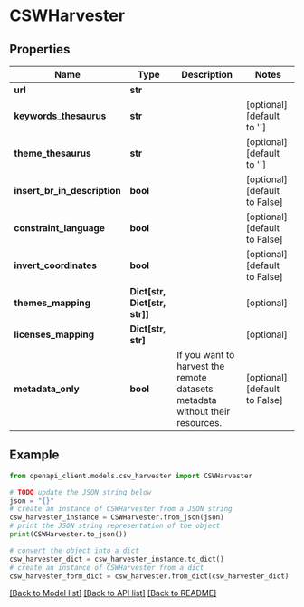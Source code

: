 # CSWHarvester


## Properties

Name | Type | Description | Notes
------------ | ------------- | ------------- | -------------
**url** | **str** |  | 
**keywords_thesaurus** | **str** |  | [optional] [default to '']
**theme_thesaurus** | **str** |  | [optional] [default to '']
**insert_br_in_description** | **bool** |  | [optional] [default to False]
**constraint_language** | **bool** |  | [optional] [default to False]
**invert_coordinates** | **bool** |  | [optional] [default to False]
**themes_mapping** | **Dict[str, Dict[str, str]]** |  | [optional] 
**licenses_mapping** | **Dict[str, str]** |  | [optional] 
**metadata_only** | **bool** | If you want to harvest the remote datasets metadata without their resources. | [optional] [default to False]

## Example

```python
from openapi_client.models.csw_harvester import CSWHarvester

# TODO update the JSON string below
json = "{}"
# create an instance of CSWHarvester from a JSON string
csw_harvester_instance = CSWHarvester.from_json(json)
# print the JSON string representation of the object
print(CSWHarvester.to_json())

# convert the object into a dict
csw_harvester_dict = csw_harvester_instance.to_dict()
# create an instance of CSWHarvester from a dict
csw_harvester_form_dict = csw_harvester.from_dict(csw_harvester_dict)
```
[[Back to Model list]](../README.md#documentation-for-models) [[Back to API list]](../README.md#documentation-for-api-endpoints) [[Back to README]](../README.md)


